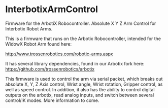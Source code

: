 InterbotixArmControl
====================

Firmware for the ArbotiX Robocontroller. Absolute X Y Z Arm Control for Interbotix Robot Arms.

This is a firmware that runs on the Arbotix Robocontroller, intended for the WidowX Robot Arm found here:

http://www.trossenrobotics.com/robotic-arms.aspx

It has several library dependencies, found in our Arbotix fork here: https://github.com/trossenrobotics/arbotix

This firmware is used to control the arm via serial packet, which breaks out absolute X, Y, Z Axis control, Wrist angle, Wrist rotation, Gripper control, as well as speed control. In addition, it also has the ability to control digital outputs on the arbotix, read analog inputs, and switch between several control/IK modes. More information to come.
